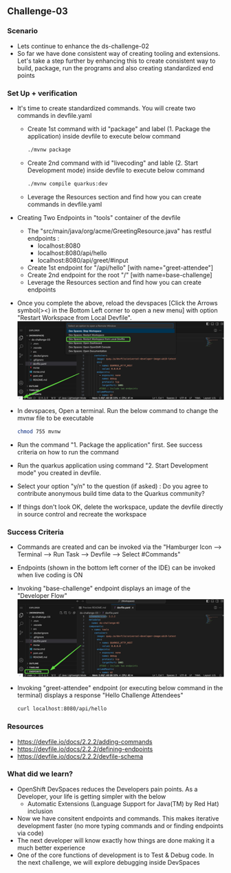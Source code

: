 ## Challenge-03

### Scenario
* Lets continue to enhance the ds-challenge-02
* So far we have done consistent way of creating tooling and extensions. Let's take a step further by enhancing this to create consistent way to build, package, run the programs and also creating standardized end points

### Set Up + verification
* It's time to create standardized commands. You will create two commands in devfile.yaml
    * Create 1st command with id "package" and label (1. Package the application) inside devfile to execute below command
      ```bash
      ./mvnw package
      ```
    * Create 2nd command with id "livecoding" and lable (2. Start Development mode) inside devfile to execute below command
      ```bash
      ./mvnw compile quarkus:dev
      ```
    * Leverage the Resources section and find how you can create commands in devfile.yaml
* Creating Two Endpoints in "tools" container of the devfile
    * The "src/main/java/org/acme/GreetingResource.java" has restful endpoints : 
        * localhost:8080
        * localhost:8080/api/hello
        * localhost:8080/api/greet/#input
    * Create 1st endpoint for "/api/hello" [with name="greet-attendee"]
    * Create 2nd endpoint for the root "/" [with name=base-challenge]
    * Leverage the Resources section and find how you can create endpoints
* Once you complete the above, reload the devspaces [Click the Arrows symbol(><) in the Bottom Left corner to open a new menu] with option "Restart Workspace from Local Devfile".
![ ](docs/images/challenge03.reload.jpg)

* In devspaces, Open a terminal. Run the below command to change the mvnw file to be executable
  ```bash
  chmod 755 mvnw
  ```
* Run the command "1. Package the application" first. See success criteria on how to run the command
* Run the quarkus application using command "2. Start Development mode" you created in devfile. 
* Select your option "y/n" to the question (if asked) : Do you agree to contribute anonymous build time data to the Quarkus community?
* If things don't look OK, delete the workspace, update the devfile directly in source control and recreate the workspace


### Success Criteria
* Commands are created and can be invoked via the "Hamburger Icon --> Terminal --> Run Task --> Devfile --> Select #Commands"
* Endpoints (shown in the bottom left corner of the IDE) can be invoked when live coding is ON
* Invoking "base-challenge" endpoint displays an image of the "Developer Flow"
![ ](docs/images/challenge03.endpoint.jpg)

* Invoking "greet-attendee" endpoint (or executing below command in the terminal) displays a response "Hello Challenge Attendees"
    ```bash
    curl localhost:8080/api/hello
    ```

### Resources
* https://devfile.io/docs/2.2.2/adding-commands
* https://devfile.io/docs/2.2.2/defining-endpoints
* https://devfile.io/docs/2.2.2/devfile-schema

### What did we learn?
* OpenShift DevSpaces reduces the Developers pain points. As a Developer, your life is getting simpler with the below
    * Automatic Extensions (Language Support for Java(TM) by Red Hat) inclusion
* Now we have consitent endpoints and commands. This makes iterative development faster (no more typing commands and or finding endpoints via code)
* The next developer will know exactly how things are done making it a much better experience
* One of the core functions of development is to Test & Debug code. In the next challenge, we will explore debugging inside DevSpaces

